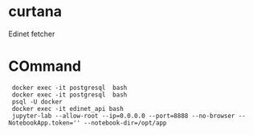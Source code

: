 # curtana
Edinet fetcher

# COmmand 
```commandline
 docker exec -it postgresql  bash
 docker exec -it postgresql  bash
 psql -U docker
 docker exec -it edinet_api bash
 jupyter-lab --allow-root --ip=0.0.0.0 --port=8888 --no-browser --NotebookApp.token='' --notebook-dir=/opt/app
 
```
